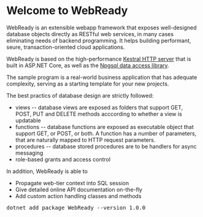 # Welcome to WebReady  

WebReady is an extensible webapp framework that exposes well-designed database objects directly as RESTful web services, in many cases eliminating needs of backend programming.
It helps building performant, seure, transaction-oriented cloud applications. 

WebReady is based on the high-performance [Kestral HTTP server](https://github.com/aspnet/AspNetCore/tree/master/src/Servers/Kestrel) that is built in ASP.NET Core, as well as the [Npgsql data access library](https://www.npgsql.org/).

The sample program is a real-world business application that has adequate complexity, serving as a starting template for your new projects.

The best practics of database design are strictly followed:
* views -- database views are exposed as folders that support GET, POST, PUT and DELETE methods acccording to whether a view is updatable
* functions -- database functions are exposed as executable object that support GET, or POST, or both. A function has a number of parameters, that are naturally mapped to HTTP request parameters.
* procedures -- database stored procedures are to be handlers for async messaging
* role-based grants and access control

In addition, WebReady is able to
* Propagate web-tier context into SQL session
* Give detailed online API documentation on-the-fly
* Add custom action handling classes and methods 


<pre>
dotnet add package WebReady --version 1.0.0
</pre>
